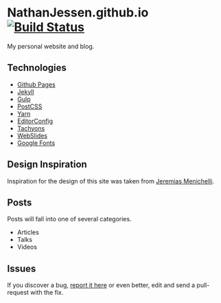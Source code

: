 # NathanJessen.github.io [![Build Status](https://travis-ci.org/nathanjessen/nathanjessen.github.io.svg?branch=master)](https://travis-ci.org/nathanjessen/nathanjessen.github.io)

My personal website and blog.

## Technologies

- [Github Pages](http://pages.github.com/)
- [Jekyll](http://jekyllrb.com/)
- [Gulp](http://gulpjs.com/)
- [PostCSS](http://postcss.org/)
- [Yarn](https://yarnpkg.com/)
- [EditorConfig](http://editorconfig.org/)
- [Tachyons](http://tachyons.io/)
- [WebSlides](https://webslides.tv/)
- [Google Fonts](https://fonts.google.com/)

## Design Inspiration

Inspiration for the design of this site was taken from [Jeremias Menichelli](https://jeremenichelli.io/).

## Posts

Posts will fall into one of several categories.

- Articles
- Talks
- Videos

## Issues

If you discover a bug, [report it here](https://github.com/nathanjessen/nathanjessen.github.com/issues) or even better, edit and send a pull-request with the fix.
